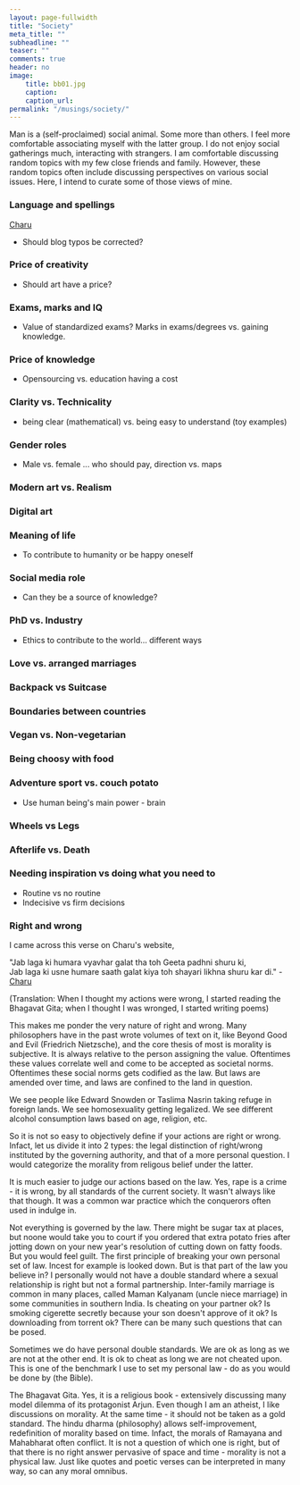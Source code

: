 ```yaml
---
layout: page-fullwidth
title: "Society"
meta_title: ""
subheadline: ""
teaser: ""
comments: true
header: no
image:
    title: bb01.jpg
    caption: 
    caption_url:
permalink: "/musings/society/"
---
```


Man is a (self-proclaimed) social animal. Some more than others. I feel more comfortable associating myself with the latter group. I do not enjoy social gatherings much, interacting with strangers. I am comfortable discussing random topics with my few close friends and family. However, these random topics often include discussing perspectives on various social issues. Here, I intend to curate some of those views of mine.

### Language and spellings

[Charu](https://charuagrawal.com/thoughts/)

* Should blog typos be corrected?

### Price of creativity

* Should art have a price?

### Exams, marks and IQ

* Value of standardized exams? Marks in exams/degrees vs. gaining knowledge.

### Price of knowledge

* Opensourcing vs. education having a cost

### Clarity vs. Technicality

* being clear (mathematical) vs. being easy to understand (toy examples)

### Gender roles

* Male vs. female ... who should pay, direction vs. maps

### Modern art vs. Realism

### Digital art

### Meaning of life

* To contribute to humanity or be happy oneself

### Social media role

* Can they be a source of knowledge?

### PhD vs. Industry

* Ethics to contribute to the world... different ways

### Love vs. arranged marriages

### Backpack vs Suitcase

### Boundaries between countries

### Vegan vs. Non-vegetarian

### Being choosy with food

### Adventure sport vs. couch potato

* Use human being's main power - brain

### Wheels vs Legs

### Afterlife vs. Death

### Needing inspiration vs doing what you need to

* Routine vs no routine
* Indecisive vs firm decisions

### Right and wrong

I came across this verse on Charu's website,

"Jab laga ki humara vyavhar galat tha toh Geeta padhni shuru ki,  
Jab laga ki usne humare saath galat kiya toh shayari likhna shuru kar di." - [Charu](https://charuagrawal.com/shayari/)

(Translation: When I thought my actions were wrong, I started reading the Bhagavat Gita; when I thought I was wronged, I started writing poems)

This makes me ponder the very nature of right and wrong.
Many philosophers have in the past wrote volumes of text on it, like Beyond Good and Evil (Friedrich Nietzsche), and the core thesis of most is morality is subjective.
It is always relative to the person assigning the value.
Oftentimes these values correlate well and come to be accepted as societal norms.
Oftentimes these social norms gets codified as the law.
But laws are amended over time, and laws are confined to the land in question.

We see people like Edward Snowden or Taslima Nasrin taking refuge in foreign lands.
We see homosexuality getting legalized.
We see different alcohol consumption laws based on age, religion, etc.

So it is not so easy to objectively define if your actions are right or wrong.
Infact, let us divide it into 2 types: the legal distinction of right/wrong instituted by the governing authority, and that of a more personal question.
I would categorize the morality from religous belief under the latter.

It is much easier to judge our actions based on the law.
Yes, rape is a crime - it is wrong, by all standards of the current society.
It wasn't always like that though.
It was a common war practice which the conquerors often used in indulge in.

Not everything is governed by the law.
There might be sugar tax at places, but noone would take you to court if you ordered that extra potato fries after jotting down on your new year's resolution of cutting down on fatty foods.
But you would feel guilt.
The first principle of breaking your own personal set of law.
Incest for example is looked down.
But is that part of the law you believe in?
I personally would not have a double standard where a sexual relationship is right but not a formal partnership.
Inter-family marriage is common in many places, called Maman Kalyanam (uncle niece marriage) in some communities in southern India.
Is cheating on your partner ok?
Is smoking cigerette secretly because your son doesn't approve of it ok?
Is downloading from torrent ok?
There can be many such questions that can be posed.

Sometimes we do have personal double standards.
We are ok as long as we are not at the other end.
It is ok to cheat as long we are not cheated upon.
This is one of the benchmark I use to set my personal law - do as you would be done by (the Bible).

The Bhagavat Gita.
Yes, it is a religious book - extensively discussing many model dilemma of its protagonist Arjun.
Even though I am an atheist, I like discussions on morality.
At the same time - it should not be taken as a gold standard.
The hindu dharma (philosophy) allows self-improvement, redefinition of morality based on time.
Infact, the morals of Ramayana and Mahabharat often conflict.
It is not a question of which one is right, but of that there is no right answer pervasive of space and time - morality is not a physical law.
Just like quotes and poetic verses can be interpreted in many way, so can any moral omnibus.
